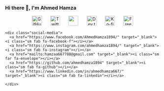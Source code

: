 ### Hi there 👋, I'm Ahmed Hamza

<p align="center">
  <a href="https://www.youtube.com/c/DevProTips"><img width="32px" alt="GitHub" title="GitHub" src="https://i.imgur.com/dy2uNAS.png"/></a>
  &#8287;&#8287;&#8287;&#8287;&#8287;
  <a href="https://twitter.com/DenverCoder1"><img width="32px" alt="Twitter" title="Twitter" src="https://i.imgur.com/OXZM1L6.png"/></a>
  &#8287;&#8287;&#8287;&#8287;&#8287;
  <a href="https://discord.gg/fPrdqh3Zfu" alt="Discord" title="Dev Pro Tips Discord Server"><img width="32px" src="https://i.imgur.com/OViZO8J.png"/></a>
  &#8287;&#8287;&#8287;&#8287;&#8287;
  <a href="https://dev.to/denvercoder1"><img width="32px" alt="Dev.to" title="DenverCoder1 Dev.to" src="https://i.imgur.com/mVm29vK.png"></a>
  &#8287;&#8287;&#8287;&#8287;&#8287;
  <a href="https://ko-fi.com/jlawrence"><img width="32px" alt="Ko-fi" title="Buy me a coffee" src="https://i.imgur.com/PpLeD3K.png"/></a>
  &#8287;&#8287;&#8287;&#8287;&#8287;
  <a href="http://eyl327.mywebcommunity.org/promos/"><img width="32px" alt="Free Stuff" title="Free gifts for you" src="https://i.imgur.com/0uVwkoZ.png"/></a>
</p>


    <div class="social-media">
      <a href="https://www.facebook.com/AhmedHamza1894/" target="_blank"><i class="sm fab fa-facebook-f"></i></a>
      <a href="https://www.instagram.com/ahmedhamza1894/" target="_blank"><i class="sm fab fa-instagram"></i></a>
      <a href="mailto:hamzaa667788@gmail.com" target="_blank"><i class="sm far fa-envelope"></i></a>
      <a href="https://github.com/ahmedhamza1894" target="_blank"><i class="sm fab fa-github"></i></a>
      <a href="https://www.linkedin.com/in/ahmedhamza667/" target="_blank"><i class="sm fab fa-linkedin"></i></a>

    </div>

<!--
**AhmedHamza667/AhmedHamza667** is a ✨ _special_ ✨ repository because its `README.md` (this file) appears on your GitHub profile.

Here are some ideas to get you started:

- 🔭 I’m currently working on ...
- 🌱 I’m currently learning ...
- 👯 I’m looking to collaborate on ...
- 🤔 I’m looking for help with ...
- 💬 Ask me about ...
- 📫 How to reach me: ...
- 😄 Pronouns: ...
- ⚡ Fun fact: ...
-->
